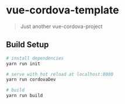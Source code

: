 # vue-cordova-template

> Just another vue-cordova-project

## Build Setup

``` bash
# install dependencies
yarn run init

# serve with hot reload at localhost:8080
yarn run cordovaDev

# build
yarn run build

```
